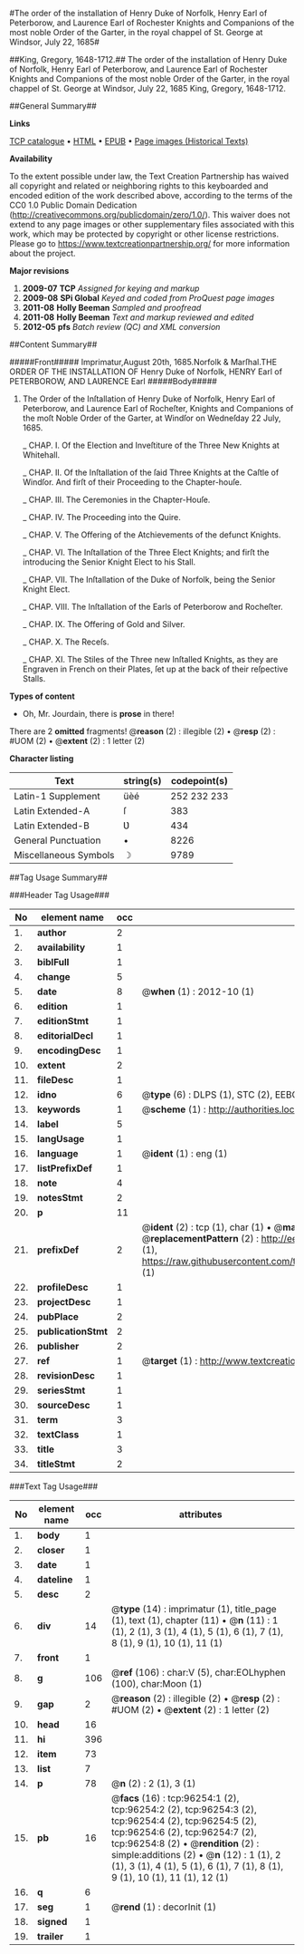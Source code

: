 #The order of the installation of Henry Duke of Norfolk, Henry Earl of Peterborow, and Laurence Earl of Rochester Knights and Companions of the most noble Order of the Garter, in the royal chappel of St. George at Windsor, July 22, 1685#

##King, Gregory, 1648-1712.##
The order of the installation of Henry Duke of Norfolk, Henry Earl of Peterborow, and Laurence Earl of Rochester Knights and Companions of the most noble Order of the Garter, in the royal chappel of St. George at Windsor, July 22, 1685
King, Gregory, 1648-1712.

##General Summary##

**Links**

[TCP catalogue](http://www.ota.ox.ac.uk/tcp/)  • 
[HTML](http://tei.it.ox.ac.uk/tcp/Texts-HTML/free/A70/A70405.html)  • 
[EPUB](http://tei.it.ox.ac.uk/tcp/Texts-EPUB/free/A70/A70405.epub) • 
[Page images (Historical Texts)](https://historicaltexts.jisc.ac.uk/eebo-12988474e)

**Availability**

To the extent possible under law, the Text Creation Partnership has waived all copyright and related or neighboring rights to this keyboarded and encoded edition of the work described above, according to the terms of the CC0 1.0 Public Domain Dedication (http://creativecommons.org/publicdomain/zero/1.0/). This waiver does not extend to any page images or other supplementary files associated with this work, which may be protected by copyright or other license restrictions. Please go to https://www.textcreationpartnership.org/ for more information about the project.

**Major revisions**

1. __2009-07__ __TCP__ *Assigned for keying and markup*
1. __2009-08__ __SPi Global__ *Keyed and coded from ProQuest page images*
1. __2011-08__ __Holly Beeman__ *Sampled and proofread*
1. __2011-08__ __Holly Beeman__ *Text and markup reviewed and edited*
1. __2012-05__ __pfs__ *Batch review (QC) and XML conversion*

##Content Summary##

#####Front#####
Imprimatur,August 20th, 1685.Norfolk & Marſhal.THE ORDER OF THE INSTALLATION OF Henry Duke of Norfolk, HENRY Earl of PETERBOROW, AND LAƲRENCE Earl 
#####Body#####

1. The Order of the Inſtallation of Henry Duke of Norfolk, Henry Earl of Peterborow, and Laurence Earl of Rocheſter, Knights and Companions of the moſt Noble Order of the Garter, at Windſor on Wedneſday 22 July, 1685.

    _ CHAP. I. Of the Election and Inveſtiture of the Three New Knights at Whitehall.

    _ CHAP. II. Of the Inſtallation of the ſaid Three Knights at the Caſtle of Windſor. And firſt of their Proceeding to the Chapter-houſe.

    _ CHAP. III. The Ceremonies in the Chapter-Houſe.

    _ CHAP. IV. The Proceeding into the Quire.

    _ CHAP. V. The Offering of the Atchievements of the defunct Knights.

    _ CHAP. VI. The Inſtallation of the Three Elect Knights; and firſt the introducing the Senior Knight Elect to his Stall.

    _ CHAP. VII. The Inſtallation of the Duke of Norfolk, being the Senior Knight Elect.

    _ CHAP. VIII. The Inſtallation of the Earls of Peterborow and Rocheſter.

    _ CHAP. IX. The Offering of Gold and Silver.

    _ CHAP. X. The Receſs.

    _ CHAP. XI. The Stiles of the Three new Inſtalled Knights, as they are Engraven in French on their Plates, ſet up at the back of their reſpective Stalls.

**Types of content**

  * Oh, Mr. Jourdain, there is **prose** in there!

There are 2 **omitted** fragments! 
 @__reason__ (2) : illegible (2)  •  @__resp__ (2) : #UOM (2)  •  @__extent__ (2) : 1 letter (2)

**Character listing**


|Text|string(s)|codepoint(s)|
|---|---|---|
|Latin-1 Supplement|üèé|252 232 233|
|Latin Extended-A|ſ|383|
|Latin Extended-B|Ʋ|434|
|General Punctuation|•|8226|
|Miscellaneous Symbols|☽|9789|

##Tag Usage Summary##

###Header Tag Usage###

|No|element name|occ|attributes|
|---|---|---|---|
|1.|__author__|2||
|2.|__availability__|1||
|3.|__biblFull__|1||
|4.|__change__|5||
|5.|__date__|8| @__when__ (1) : 2012-10 (1)|
|6.|__edition__|1||
|7.|__editionStmt__|1||
|8.|__editorialDecl__|1||
|9.|__encodingDesc__|1||
|10.|__extent__|2||
|11.|__fileDesc__|1||
|12.|__idno__|6| @__type__ (6) : DLPS (1), STC (2), EEBO-CITATION (1), OCLC (1), VID (1)|
|13.|__keywords__|1| @__scheme__ (1) : http://authorities.loc.gov/ (1)|
|14.|__label__|5||
|15.|__langUsage__|1||
|16.|__language__|1| @__ident__ (1) : eng (1)|
|17.|__listPrefixDef__|1||
|18.|__note__|4||
|19.|__notesStmt__|2||
|20.|__p__|11||
|21.|__prefixDef__|2| @__ident__ (2) : tcp (1), char (1)  •  @__matchPattern__ (2) : ([0-9\-]+):([0-9IVX]+) (1), (.+) (1)  •  @__replacementPattern__ (2) : http://eebo.chadwyck.com/downloadtiff?vid=$1&page=$2 (1), https://raw.githubusercontent.com/textcreationpartnership/Texts/master/tcpchars.xml#$1 (1)|
|22.|__profileDesc__|1||
|23.|__projectDesc__|1||
|24.|__pubPlace__|2||
|25.|__publicationStmt__|2||
|26.|__publisher__|2||
|27.|__ref__|1| @__target__ (1) : http://www.textcreationpartnership.org/docs/. (1)|
|28.|__revisionDesc__|1||
|29.|__seriesStmt__|1||
|30.|__sourceDesc__|1||
|31.|__term__|3||
|32.|__textClass__|1||
|33.|__title__|3||
|34.|__titleStmt__|2||


###Text Tag Usage###

|No|element name|occ|attributes|
|---|---|---|---|
|1.|__body__|1||
|2.|__closer__|1||
|3.|__date__|1||
|4.|__dateline__|1||
|5.|__desc__|2||
|6.|__div__|14| @__type__ (14) : imprimatur (1), title_page (1), text (1), chapter (11)  •  @__n__ (11) : 1 (1), 2 (1), 3 (1), 4 (1), 5 (1), 6 (1), 7 (1), 8 (1), 9 (1), 10 (1), 11 (1)|
|7.|__front__|1||
|8.|__g__|106| @__ref__ (106) : char:V (5), char:EOLhyphen (100), char:Moon (1)|
|9.|__gap__|2| @__reason__ (2) : illegible (2)  •  @__resp__ (2) : #UOM (2)  •  @__extent__ (2) : 1 letter (2)|
|10.|__head__|16||
|11.|__hi__|396||
|12.|__item__|73||
|13.|__list__|7||
|14.|__p__|78| @__n__ (2) : 2 (1), 3 (1)|
|15.|__pb__|16| @__facs__ (16) : tcp:96254:1 (2), tcp:96254:2 (2), tcp:96254:3 (2), tcp:96254:4 (2), tcp:96254:5 (2), tcp:96254:6 (2), tcp:96254:7 (2), tcp:96254:8 (2)  •  @__rendition__ (2) : simple:additions (2)  •  @__n__ (12) : 1 (1), 2 (1), 3 (1), 4 (1), 5 (1), 6 (1), 7 (1), 8 (1), 9 (1), 10 (1), 11 (1), 12 (1)|
|16.|__q__|6||
|17.|__seg__|1| @__rend__ (1) : decorInit (1)|
|18.|__signed__|1||
|19.|__trailer__|1||
